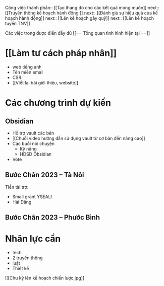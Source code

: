 Công việc thành phần:: [[Tạo thang đo cho các kết quả mong muốn]]
next:: [[Truyền thông kế hoạch hành động ]]
next:: [[Đánh giá sự hiệu quả của kế hoạch hành động]]
next:: [[Lên kế hoạch gây quỹ]]
next:: [[Lên kế hoạch tuyển TNV]]

Các việc trong được điền đầy đủ [[== Tổng quan tình hình hiện tại ==]]
# [[Làm tư cách pháp nhân]]
- web tiếng anh
- Tên miền email
- CSR
- [[Viết lại bài giới thiệu, website]]
# Các chương trình dự kiến
## Obsidian
- Hỗ trợ vault các bên
- [[Chuỗi video hướng dẫn sử dụng vault từ cơ bản đến nâng cao]]
- Các buổi nói chuyện
	- Kỹ năng
	- HDSD Obsidian
- Vote

## Bước Chân 2023 – Tà Nôi
TIền tài trợ:
- Small grant YSEALI
- Hải Đăng

## Bước Chân 2023 – Phước Bình

# Nhân lực cần
- tech
- 2 truyền thông
- luật
- Thiết kế

![[Chu kỳ lên kế hoạch chiến lược.jpg]]